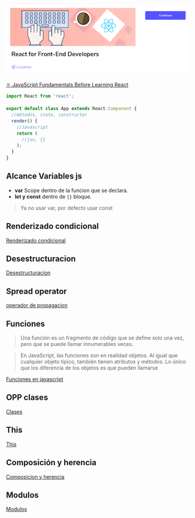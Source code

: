 <h1 align=center>
  <img src="assets/imgs/portada.png" alt="portada">
</h1>

[⚛️ JavaScript Fundamentals Before Learning React](https://www.educative.io/courses/javascript-fundamentals-before-learning-react)

```jsx
import React from 'react';

export default class App extends React.Component {
  //métodos, state, constructor
  render() {
    //Javascript
    return (
      //jsx, {}
    );
  }
}
```

## Alcance Variables js

- **var** Scope dentro de la funcion que se declara.
- **let y const** dentro de `{}` bloque.

> Ya no usar var, por defecto usar const

## Renderizado condicional

[Renderizado condicional](./conditional-rendering/README.md)

## Desestructuracion

[Desestructuracion](./destructuring/README.md)

## Spread operator

[operador de propagacion](./spread-operator/README.md)

## Funciones

> Una función es un fragmento de código que se define solo una vez, pero que se puede llamar innumerables veces.

> En JavaScript, las funciones son en realidad objetos. Al igual que cualquier objeto típico, también tienen atributos y métodos. Lo único que los diferencia de los objetos es que pueden llamarse

[Funciones en javascript](https://github.com/jhonPariona/_curso-react-educative/tree/main/funciones#funciones)

## OPP clases
[Clases](https://github.com/jhonPariona/_curso-react-educative/tree/main/oop#oop)

## This
[This](https://github.com/jhonPariona/_curso-react-educative/tree/main/this#this)

## Composición y herencia

[Composicion y herencia](https://github.com/jhonPariona/_curso-react-educative/tree/main/herencia-composicion#herencia)


## Modulos
[Modulos](https://github.com/jhonPariona/_curso-react-educative/tree/main/modulos#-modulos)
